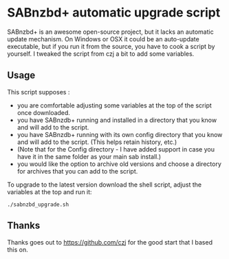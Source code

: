 # SABnzbd+ automatic upgrade script

SABnzbd+ is an awesome open-source project, but it lacks an automatic update mechanism.
On Windows or OSX it could be an auto-update executable, but if you run it from the source,
you have to cook a script by yourself. I tweaked the script from czj a bit to add some variables.

## Usage

This script supposes :

* you are comfortable adjusting some variables at the top of the script once downloaded.
* you have SABnzdb+ running and installed in a directory that you know and will add to the script.
* you have SABnzdb+ running with its own config directory that you know and will add to the script. (This helps retain history, etc.)
* (Note that for the Config directory - I have added support in case you have it in the same folder as your main sab install.)
* you would like the option to archive old versions and choose a directory for archives that you can add to the script.

To upgrade to the latest version download the shell script, adjust the variables at the top and run it:

`./sabnzbd_upgrade.sh`

## Thanks
Thanks goes out to https://github.com/czj for the good start that I based this on.
